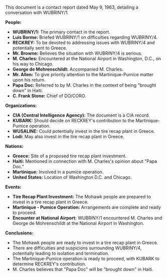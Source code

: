 This document is a contact report dated May 9, 1963, detailing a conversation with WUBRINY/1.

**People:**

*   **WUBRINY/1:** The primary contact in the report.
*   **Luis Borme:** Briefed WUBRINY/1 on difficulties regarding WUBRINY/4.
*   **RECKREY:** To be devoted to addressing issues with WUBRINY/4 and potentially sent to Greece.
*   **Mr. Browne:** Believes the situation with WUBRINY/4 is serious.
*   **M. Charles:** Encountered at the National Airport in Washington, D.C., on his way to Chicago.
*   **George de Mohrenschildt:** Accompanied M. Charles.
*   **Mr. Allen:** To give priority attention to the Martinique-Pumice matter upon his return.
*   **Papa Doc:** Referred to by M. Charles in the context of being "brought down" in Haiti.
*   **C. Frank Stone:** Chief of DO/CORO.

**Organizations:**

*   **CIA (Central Intelligence Agency):** The document is a CIA record.
*   **KUBARK:** Should decide on RECKREY's contribution to the Martinique-Pumice operation.
*   **WUSALINE:** Could potentially invest in the tire recap plant in Greece.
*   **Lodi:** May also invest in the tire recap plant in Greece.

**Nations:**

*   **Greece:** Site of a proposed tire recap plant investment.
*   **Haiti:** Mentioned in connection with M. Charles's opinion about "Papa Doc."
*   **Martinique:** Involved in a pumice operation.
*   **United States:** Location of Washington D.C. and Chicago.

**Events:**

*   **Tire Recap Plant Investment:** The Mohawk people are prepared to invest in a tire recap plant in Greece.
*   **Martinique - Pumice Operation:** Arrangements are complete and ready to proceed.
*   **Encounter at National Airport:** WUBRINY/1 encountered M. Charles and George de Mohrenschildt at the National Airport in Washington.

**Conclusions:**

*   The Mohawk people are ready to invest in a tire recap plant in Greece.
*   There are difficulties and suspicions surrounding WUBRINY/4, potentially leading to isolation and termination.
*   The Martinique-Pumice operation is ready to proceed, with KUBARK to determine RECKREY's contribution.
*   M. Charles believes that "Papa Doc" will be "brought down" in Haiti.
